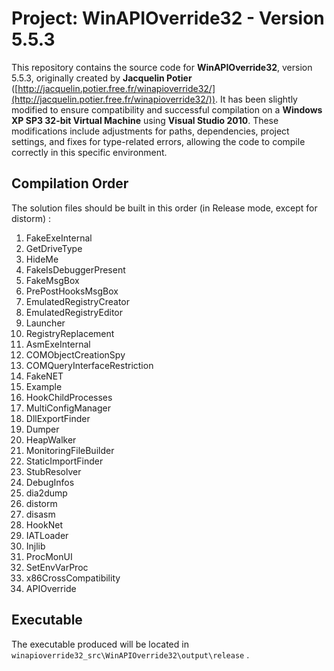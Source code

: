# Project: WinAPIOverride32 - Version 5.5.3

This repository contains the source code for **WinAPIOverride32**, version 5.5.3, originally created by **Jacquelin Potier** ([http://jacquelin.potier.free.fr/winapioverride32/](http://jacquelin.potier.free.fr/winapioverride32/)). It has been slightly modified to ensure compatibility and successful compilation on a **Windows XP SP3 32-bit Virtual Machine** using **Visual Studio 2010**. These modifications include adjustments for paths, dependencies, project settings, and fixes for type-related errors, allowing the code to compile correctly in this specific environment.

## Compilation Order
The solution files should be built in this order (in Release mode, except for distorm) :
1.	FakeExeInternal
2.	GetDriveType
3.	HideMe
4.	FakeIsDebuggerPresent
5.	FakeMsgBox
6.	PrePostHooksMsgBox
7.	EmulatedRegistryCreator
8.	EmulatedRegistryEditor
9.	Launcher
10.	RegistryReplacement
11.	AsmExeInternal
12.	COMObjectCreationSpy
13.	COMQueryInterfaceRestriction
14.	FakeNET
15.	Example
16.	HookChildProcesses
17.	MultiConfigManager
18.	DllExportFinder
19.	Dumper
20.	HeapWalker
21.	MonitoringFileBuilder
22.	StaticImportFinder
23.	StubResolver
24.	DebugInfos
25.	dia2dump
26.	distorm
27.	disasm
28.	HookNet
29.	IATLoader
30.	Injlib
31.	ProcMonUI
32.	SetEnvVarProc
33.	x86CrossCompatibility
34.	APIOverride
    
## Executable
The executable produced will be located in `winapioverride32_src\WinAPIOverride32\output\release` .
